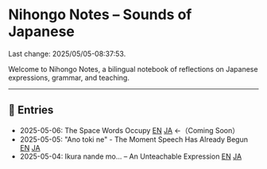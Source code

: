 # Nihongo Notes – Sounds of Japanese

Last change: 2025/05/05-08:37:53.

Welcome to Nihongo Notes, a bilingual notebook of reflections on Japanese expressions, grammar, and teaching.

---

## 📅 Entries

- 2025-05-06: The Space Words Occupy
  [EN](2025/2025-05-06_kotoba-no-kukan_en.md)
  [JA](2025/2025-05-06_kotoba-no-kukan_en.md)
  ←（Coming Soon）
- 2025-05-05: "Ano toki ne" - The Moment Speech Has Already Begun
  [EN](2025/2025-05-05_anotokine_en.md)
  [JA](2025/2025-05-05_anotokine_ja.md)
- 2025-05-04: Ikura nande mo... – An Unteachable Expression
  [EN](2025/2025-05-04_ikura-nandemo_en.md)
  [JA](2025/2025-05-04_ikura-nandemo_ja.md)

